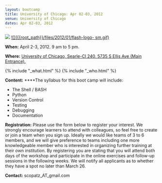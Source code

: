 ```yaml
---
layout: bootcamp
title: University of Chicago: Apr 02-03, 2012
venue: University of Chicago
dates: Apr 02-03, 2012
---
```

![](http://hackerwithin.org/thw/static/thwlogo-small.png)
[![]({{root_path}}/files/2012/01/flash-logo-
sm.gif)]({{root_path}}/files/2012/01/flash-logo-sm.gif)

**When:** April 2-3, 2012. 9 am to 5 pm.

**Where:** [University of Chicago, Searle-Cl 240](http://maps.google.com/maps?q=Searle+Chemical+Laboratory++5735+South+Ellis+Avenue++Chicago,+IL+60637&hl=en&ll=41.790689,-87.600131&spn=0.009087,0.019205&client=safari&oe=UTF-8&hq=Searle+Chemical+Laboratory++5735+South+Ellis+Avenue++Chicago,+IL+60637&radius=15000&t=m&z=16&iwloc=A)[, 5735 S Ellis Ave (Main Entrance)](http://maps.google.com/maps?q=Searle+Chemical+Laboratory++5735+South+Ellis+Avenue++Chicago,+IL+60637&hl=en&ll=41.790689,-87.600131&spn=0.009087,0.019205&client=safari&oe=UTF-8&hq=Searle+Chemical+Laboratory++5735+South+Ellis+Avenue++Chicago,+IL+60637&radius=15000&t=m&z=16&iwloc=A)[.](http://maps.google.com/maps?q=Searle+Chemical+Laboratory++5735+South+Ellis+Avenue++Chicago,+IL+60637&hl=en&ll=41.790689,-87.600131&spn=0.009087,0.019205&client=safari&oe=UTF-8&hq=Searle+Chemical+Laboratory++5735+South+Ellis+Avenue++Chicago,+IL+60637&radius=15000&t=m&z=16&iwloc=A)

{% include "_what.html" %} {% include "_who.html" %}

**Content:** ****The syllabus for this boot camp will include:

  * The Shell / BASH
  * Python
  * Version Control
  * Testing
  * Debugging
  * Documentation

**Registration:** Please use the form below to register your interest. We strongly encourage learners to attend with colleagues, so feel free to create or join a team when you sign up. Ideally we would like teams of 3 to 6 members, and we will give preference to teams including one more knowledgeable member who is interested in organizing further training at their own institution. By registering you are stating that you will attend both days of the workshop and participate in the online exercises and follow-up sessions in the following weeks. We will notify all applicants as to whether they have a spot no later than March 26.

**Contact:** scopatz_AT_gmail.com
